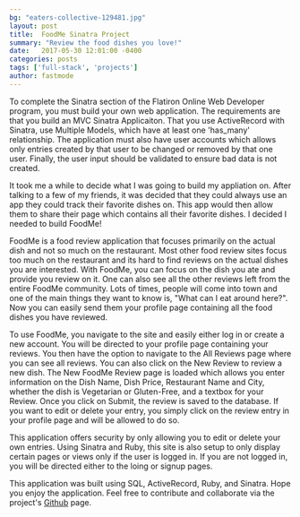 ```yaml
---
bg: "eaters-collective-129481.jpg"
layout: post
title:  FoodMe Sinatra Project
summary: "Review the food dishes you love!"
date:   2017-05-30 12:01:00 -0400
categories: posts
tags: ['full-stack', 'projects']
author: fastmode
---
```


To complete the Sinatra section of the Flatiron Online Web Developer program, you must build your own web application.  The requirements are that you build an MVC Sinatra Applicaiton.  That you use ActiveRecord with Sinatra, use Multiple Models, which have at least one 'has_many' relationship.  The application must also have user accounts which allows only entries created by that user to be changed or removed by that one user.  Finally, the user input should be validated to ensure bad data is not created. 

It took me a while to decide what I was going to build my appliation on.  After talking to a few of my friends, it was decided that they could always use an app they could track their favorite dishes on.  This app would then allow them to share their page which contains all their favorite dishes.  I decided I needed to build FoodMe!

FoodMe is a food review application that focuses primarily on the actual dish and not so much on the restaurant.  Most other food review sites focus too much on the restaurant and its hard to find reviews on the actual dishes you are interested.  With FoodMe, you can focus on the dish you ate and provide you review on it.  One can also see all the other reviews left from the entire FoodMe community. Lots of times, people will come into town and one of the main things they want to know is, "What can I eat around here?".  Now you can easily send them your profile page containing all the food dishes you have reviewed.  

To use FoodMe, you navigate to the site and easily either log in or create a new account.  You will be directed to your profile page containing your reviews.  You then have the option to navigate to the All Reviews page where you can see all reviews.  You can also click on the New Review to review a new dish.  The New FoodMe Review page is loaded which allows you enter information on the Dish Name, Dish Price, Restaurant Name and City, whether the dish is Vegetarian or Gluten-Free, and a textbox for your Review.  Once you click on Submit, the review is saved to the database.  If you want to edit or delete your entry, you simply click on the review entry in your profile page and will be allowed to do so.

This application offers security by only allowing you to edit or delete your own entries.  Using Sinatra and Ruby, this site is also setup to only display certain pages or views only if the user is logged in.  If you are not logged in, you will be directed either to the loing or signup pages.  

This application was built using SQL, ActiveRecord, Ruby, and Sinatra.  Hope you enjoy the application.  Feel free to contribute and collaborate via the project's [Github](https://github.com/fastmode/foodme-sinatra-project) page.  


